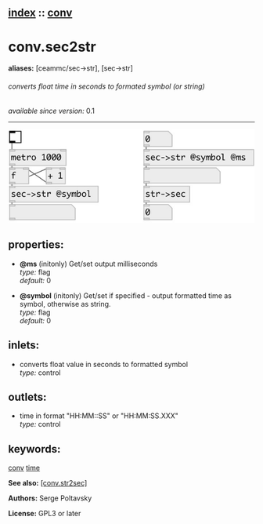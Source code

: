 [index](index.html) :: [conv](category_conv.html)
---

# conv.sec2str
**aliases:** [ceammc/sec-&gt;str], [sec-&gt;str]


###### converts float time in seconds to formated symbol (or string)

*available since version:* 0.1

---




[![example](../examples/img/conv.sec2str.jpg)](../examples/pd/conv.sec2str.pd)







## properties:

* **@ms** (initonly)
Get/set output milliseconds<br>
_type:_ flag<br>
_default:_ 0<br>

* **@symbol** (initonly)
Get/set if specified - output formatted time as symbol, otherwise as string.<br>
_type:_ flag<br>
_default:_ 0<br>



## inlets:

* converts float value in seconds to formatted symbol<br>
_type:_ control



## outlets:

* time in format &#34;HH:MM::SS&#34; or &#34;HH:MM:SS.XXX&#34;<br>
_type:_ control



## keywords:

[conv](keywords/conv.html)
[time](keywords/time.html)



**See also:**
[\[conv.str2sec\]](conv.str2sec.html)




**Authors:** Serge Poltavsky




**License:** GPL3 or later





